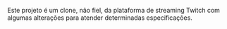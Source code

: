 Este projeto é um clone, não fiel, da plataforma de streaming Twitch com algumas alterações para atender determinadas especificações.
